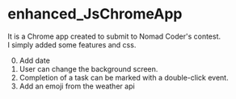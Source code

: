 # enhanced_JsChromeApp   
It is a Chrome app created to submit to Nomad Coder's contest.   
I simply added some features and css.

0. Add date
1. User can change the background screen.   
2. Completion of a task can be marked with a double-click event.   
3. Add an emoji from the weather api   
